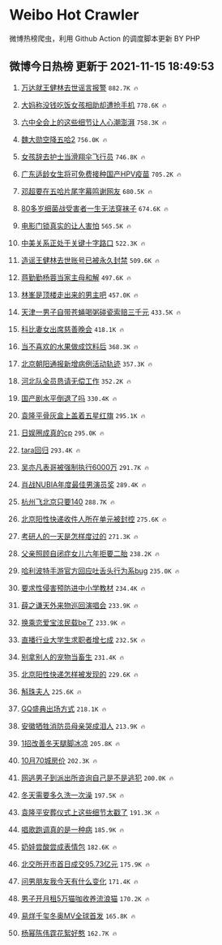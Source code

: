 # Weibo Hot Crawler 



微博热榜爬虫，利用 Github Action 的调度脚本更新 BY PHP 


## 微博今日热榜 更新于 2021-11-15 18:49:53 
1. [万达就王健林去世谣言报警](https://s.weibo.com/weibo?q=%23%E4%B8%87%E8%BE%BE%E5%B0%B1%E7%8E%8B%E5%81%A5%E6%9E%97%E5%8E%BB%E4%B8%96%E8%B0%A3%E8%A8%80%E6%8A%A5%E8%AD%A6%23&Refer=top) `882.7K 🔥` 

1. [大妈称没钱吃饭女孩相助却遭抢手机](https://s.weibo.com/weibo?q=%23%E5%A4%A7%E5%A6%88%E7%A7%B0%E6%B2%A1%E9%92%B1%E5%90%83%E9%A5%AD%E5%A5%B3%E5%AD%A9%E7%9B%B8%E5%8A%A9%E5%8D%B4%E9%81%AD%E6%8A%A2%E6%89%8B%E6%9C%BA%23&Refer=top) `778.6K 🔥` 

1. [六中全会上的这些细节让人心潮澎湃](https://s.weibo.com/weibo?q=%23%E5%85%AD%E4%B8%AD%E5%85%A8%E4%BC%9A%E4%B8%8A%E7%9A%84%E8%BF%99%E4%BA%9B%E7%BB%86%E8%8A%82%E8%AE%A9%E4%BA%BA%E5%BF%83%E6%BD%AE%E6%BE%8E%E6%B9%83%23&Refer=top) `758.3K 🔥` 

1. [魏大勋空降五哈2](https://s.weibo.com/weibo?q=%23%E9%AD%8F%E5%A4%A7%E5%8B%8B%E7%A9%BA%E9%99%8D%E4%BA%94%E5%93%882%23&Refer=top) `756.0K 🔥` 

1. [女孩辞去护士当滑翔伞飞行员](https://s.weibo.com/weibo?q=%23%E5%A5%B3%E5%AD%A9%E8%BE%9E%E5%8E%BB%E6%8A%A4%E5%A3%AB%E5%BD%93%E6%BB%91%E7%BF%94%E4%BC%9E%E9%A3%9E%E8%A1%8C%E5%91%98%23&Refer=top) `746.8K 🔥` 

1. [广东适龄女生将可免费接种国产HPV疫苗](https://s.weibo.com/weibo?q=%23%E5%B9%BF%E4%B8%9C%E9%80%82%E9%BE%84%E5%A5%B3%E7%94%9F%E5%B0%86%E5%8F%AF%E5%85%8D%E8%B4%B9%E6%8E%A5%E7%A7%8D%E5%9B%BD%E4%BA%A7HPV%E7%96%AB%E8%8B%97%23&Refer=top) `705.2K 🔥` 

1. [邓超要在五哈片尾字幕鸣谢网友](https://s.weibo.com/weibo?q=%23%E9%82%93%E8%B6%85%E8%A6%81%E5%9C%A8%E4%BA%94%E5%93%88%E7%89%87%E5%B0%BE%E5%AD%97%E5%B9%95%E9%B8%A3%E8%B0%A2%E7%BD%91%E5%8F%8B%23&Refer=top) `680.5K 🔥` 

1. [80多岁细菌战受害者一生无法穿袜子](https://s.weibo.com/weibo?q=%2380%E5%A4%9A%E5%B2%81%E7%BB%86%E8%8F%8C%E6%88%98%E5%8F%97%E5%AE%B3%E8%80%85%E4%B8%80%E7%94%9F%E6%97%A0%E6%B3%95%E7%A9%BF%E8%A2%9C%E5%AD%90%23&Refer=top) `674.6K 🔥` 

1. [电影门锁真实的让人害怕](https://s.weibo.com/weibo?q=%23%E7%94%B5%E5%BD%B1%E9%97%A8%E9%94%81%E7%9C%9F%E5%AE%9E%E7%9A%84%E8%AE%A9%E4%BA%BA%E5%AE%B3%E6%80%95%23&Refer=top) `565.5K 🔥` 

1. [中美关系正处于关键十字路口](https://s.weibo.com/weibo?q=%23%E4%B8%AD%E7%BE%8E%E5%85%B3%E7%B3%BB%E6%AD%A3%E5%A4%84%E4%BA%8E%E5%85%B3%E9%94%AE%E5%8D%81%E5%AD%97%E8%B7%AF%E5%8F%A3%23&Refer=top) `522.3K 🔥` 

1. [造谣王健林去世账号已被永久封禁](https://s.weibo.com/weibo?q=%23%E9%80%A0%E8%B0%A3%E7%8E%8B%E5%81%A5%E6%9E%97%E5%8E%BB%E4%B8%96%E8%B4%A6%E5%8F%B7%E5%B7%B2%E8%A2%AB%E6%B0%B8%E4%B9%85%E5%B0%81%E7%A6%81%23&Refer=top) `509.6K 🔥` 

1. [蒋勤勤杨蓉当家主母和解](https://s.weibo.com/weibo?q=%23%E8%92%8B%E5%8B%A4%E5%8B%A4%E6%9D%A8%E8%93%89%E5%BD%93%E5%AE%B6%E4%B8%BB%E6%AF%8D%E5%92%8C%E8%A7%A3%23&Refer=top) `497.6K 🔥` 

1. [林峯是顶楼走出来的男主吧](https://s.weibo.com/weibo?q=%23%E6%9E%97%E5%B3%AF%E6%98%AF%E9%A1%B6%E6%A5%BC%E8%B5%B0%E5%87%BA%E6%9D%A5%E7%9A%84%E7%94%B7%E4%B8%BB%E5%90%A7%23&Refer=top) `457.0K 🔥` 

1. [天津一男子自带苍蝇喝粥碰瓷索赔三千元](https://s.weibo.com/weibo?q=%23%E5%A4%A9%E6%B4%A5%E4%B8%80%E7%94%B7%E5%AD%90%E8%87%AA%E5%B8%A6%E8%8B%8D%E8%9D%87%E5%96%9D%E7%B2%A5%E7%A2%B0%E7%93%B7%E7%B4%A2%E8%B5%94%E4%B8%89%E5%8D%83%E5%85%83%23&Refer=top) `433.5K 🔥` 

1. [科比妻女出席慈善晚会](https://s.weibo.com/weibo?q=%23%E7%A7%91%E6%AF%94%E5%A6%BB%E5%A5%B3%E5%87%BA%E5%B8%AD%E6%85%88%E5%96%84%E6%99%9A%E4%BC%9A%23&Refer=top) `418.1K 🔥` 

1. [当不喜欢的水果做成饮料后](https://s.weibo.com/weibo?q=%23%E5%BD%93%E4%B8%8D%E5%96%9C%E6%AC%A2%E7%9A%84%E6%B0%B4%E6%9E%9C%E5%81%9A%E6%88%90%E9%A5%AE%E6%96%99%E5%90%8E%23&Refer=top) `368.3K 🔥` 

1. [北京朝阳通报新增病例活动轨迹](https://s.weibo.com/weibo?q=%23%E5%8C%97%E4%BA%AC%E6%9C%9D%E9%98%B3%E9%80%9A%E6%8A%A5%E6%96%B0%E5%A2%9E%E7%97%85%E4%BE%8B%E6%B4%BB%E5%8A%A8%E8%BD%A8%E8%BF%B9%23&Refer=top) `357.3K 🔥` 

1. [河北队全员恳请无偿工作](https://s.weibo.com/weibo?q=%23%E6%B2%B3%E5%8C%97%E9%98%9F%E5%85%A8%E5%91%98%E6%81%B3%E8%AF%B7%E6%97%A0%E5%81%BF%E5%B7%A5%E4%BD%9C%23&Refer=top) `352.2K 🔥` 

1. [国产剧水平倒退了吗](https://s.weibo.com/weibo?q=%23%E5%9B%BD%E4%BA%A7%E5%89%A7%E6%B0%B4%E5%B9%B3%E5%80%92%E9%80%80%E4%BA%86%E5%90%97%23&Refer=top) `330.4K 🔥` 

1. [袁隆平骨灰盒上盖着五星红旗](https://s.weibo.com/weibo?q=%23%E8%A2%81%E9%9A%86%E5%B9%B3%E9%AA%A8%E7%81%B0%E7%9B%92%E4%B8%8A%E7%9B%96%E7%9D%80%E4%BA%94%E6%98%9F%E7%BA%A2%E6%97%97%23&Refer=top) `295.1K 🔥` 

1. [日娱圈成真的cp](https://s.weibo.com/weibo?q=%23%E6%97%A5%E5%A8%B1%E5%9C%88%E6%88%90%E7%9C%9F%E7%9A%84cp%23&Refer=top) `295.0K 🔥` 

1. [tara回归](https://s.weibo.com/weibo?q=%23tara%E5%9B%9E%E5%BD%92%23&Refer=top) `293.4K 🔥` 

1. [吴亦凡表哥被强制执行6000万](https://s.weibo.com/weibo?q=%23%E5%90%B4%E4%BA%A6%E5%87%A1%E8%A1%A8%E5%93%A5%E8%A2%AB%E5%BC%BA%E5%88%B6%E6%89%A7%E8%A1%8C6000%E4%B8%87%23&Refer=top) `291.7K 🔥` 

1. [肖战NUBIA年度最佳男演员奖](https://s.weibo.com/weibo?q=%23%E8%82%96%E6%88%98NUBIA%E5%B9%B4%E5%BA%A6%E6%9C%80%E4%BD%B3%E7%94%B7%E6%BC%94%E5%91%98%E5%A5%96%23&Refer=top) `289.4K 🔥` 

1. [杭州飞北京只要140](https://s.weibo.com/weibo?q=%23%E6%9D%AD%E5%B7%9E%E9%A3%9E%E5%8C%97%E4%BA%AC%E5%8F%AA%E8%A6%81140%23&Refer=top) `288.7K 🔥` 

1. [北京阳性快递收件人所在单元被封控](https://s.weibo.com/weibo?q=%23%E5%8C%97%E4%BA%AC%E9%98%B3%E6%80%A7%E5%BF%AB%E9%80%92%E6%94%B6%E4%BB%B6%E4%BA%BA%E6%89%80%E5%9C%A8%E5%8D%95%E5%85%83%E8%A2%AB%E5%B0%81%E6%8E%A7%23&Refer=top) `275.6K 🔥` 

1. [考研人的一天是怎样度过的](https://s.weibo.com/weibo?q=%23%E8%80%83%E7%A0%94%E4%BA%BA%E7%9A%84%E4%B8%80%E5%A4%A9%E6%98%AF%E6%80%8E%E6%A0%B7%E5%BA%A6%E8%BF%87%E7%9A%84%23&Refer=top) `271.3K 🔥` 

1. [父亲照顾自闭症女儿六年拒要二胎](https://s.weibo.com/weibo?q=%23%E7%88%B6%E4%BA%B2%E7%85%A7%E9%A1%BE%E8%87%AA%E9%97%AD%E7%97%87%E5%A5%B3%E5%84%BF%E5%85%AD%E5%B9%B4%E6%8B%92%E8%A6%81%E4%BA%8C%E8%83%8E%23&Refer=top) `238.2K 🔥` 

1. [哈利波特手游官方回应吐舌头行为系bug](https://s.weibo.com/weibo?q=%23%E5%93%88%E5%88%A9%E6%B3%A2%E7%89%B9%E6%89%8B%E6%B8%B8%E5%AE%98%E6%96%B9%E5%9B%9E%E5%BA%94%E5%90%90%E8%88%8C%E5%A4%B4%E8%A1%8C%E4%B8%BA%E7%B3%BBbug%23&Refer=top) `235.0K 🔥` 

1. [要求性侵害预防进中小学教材](https://s.weibo.com/weibo?q=%23%E8%A6%81%E6%B1%82%E6%80%A7%E4%BE%B5%E5%AE%B3%E9%A2%84%E9%98%B2%E8%BF%9B%E4%B8%AD%E5%B0%8F%E5%AD%A6%E6%95%99%E6%9D%90%23&Refer=top) `234.4K 🔥` 

1. [薛之谦天外来物巡回演唱会](https://s.weibo.com/weibo?q=%23%E8%96%9B%E4%B9%8B%E8%B0%A6%E5%A4%A9%E5%A4%96%E6%9D%A5%E7%89%A9%E5%B7%A1%E5%9B%9E%E6%BC%94%E5%94%B1%E4%BC%9A%23&Refer=top) `233.9K 🔥` 

1. [换乘恋爱宝泫民载be了](https://s.weibo.com/weibo?q=%23%E6%8D%A2%E4%B9%98%E6%81%8B%E7%88%B1%E5%AE%9D%E6%B3%AB%E6%B0%91%E8%BD%BDbe%E4%BA%86%23&Refer=top) `233.9K 🔥` 

1. [直播行业大学生求职者增七成](https://s.weibo.com/weibo?q=%23%E7%9B%B4%E6%92%AD%E8%A1%8C%E4%B8%9A%E5%A4%A7%E5%AD%A6%E7%94%9F%E6%B1%82%E8%81%8C%E8%80%85%E5%A2%9E%E4%B8%83%E6%88%90%23&Refer=top) `232.5K 🔥` 

1. [别拿别人的宠物当畜生](https://s.weibo.com/weibo?q=%23%E5%88%AB%E6%8B%BF%E5%88%AB%E4%BA%BA%E7%9A%84%E5%AE%A0%E7%89%A9%E5%BD%93%E7%95%9C%E7%94%9F%23&Refer=top) `231.4K 🔥` 

1. [北京阳性快递怎样被发现的](https://s.weibo.com/weibo?q=%23%E5%8C%97%E4%BA%AC%E9%98%B3%E6%80%A7%E5%BF%AB%E9%80%92%E6%80%8E%E6%A0%B7%E8%A2%AB%E5%8F%91%E7%8E%B0%E7%9A%84%23&Refer=top) `229.6K 🔥` 

1. [斛珠夫人](https://s.weibo.com/weibo?q=%E6%96%9B%E7%8F%A0%E5%A4%AB%E4%BA%BA&Refer=top) `225.6K 🔥` 

1. [GQ盛典出场方式](https://s.weibo.com/weibo?q=%23GQ%E7%9B%9B%E5%85%B8%E5%87%BA%E5%9C%BA%E6%96%B9%E5%BC%8F%23&Refer=top) `218.1K 🔥` 

1. [安徽牺牲消防员母亲哭成泪人](https://s.weibo.com/weibo?q=%23%E5%AE%89%E5%BE%BD%E7%89%BA%E7%89%B2%E6%B6%88%E9%98%B2%E5%91%98%E6%AF%8D%E4%BA%B2%E5%93%AD%E6%88%90%E6%B3%AA%E4%BA%BA%23&Refer=top) `213.9K 🔥` 

1. [1招改善冬天腿脚冰凉](https://s.weibo.com/weibo?q=%231%E6%8B%9B%E6%94%B9%E5%96%84%E5%86%AC%E5%A4%A9%E8%85%BF%E8%84%9A%E5%86%B0%E5%87%89%23&Refer=top) `205.8K 🔥` 

1. [10月70城房价](https://s.weibo.com/weibo?q=%2310%E6%9C%8870%E5%9F%8E%E6%88%BF%E4%BB%B7%23&Refer=top) `202.3K 🔥` 

1. [网逃男子到派出所咨询自己是不是逃犯](https://s.weibo.com/weibo?q=%23%E7%BD%91%E9%80%83%E7%94%B7%E5%AD%90%E5%88%B0%E6%B4%BE%E5%87%BA%E6%89%80%E5%92%A8%E8%AF%A2%E8%87%AA%E5%B7%B1%E6%98%AF%E4%B8%8D%E6%98%AF%E9%80%83%E7%8A%AF%23&Refer=top) `200.0K 🔥` 

1. [冬天需要多久洗一次澡](https://s.weibo.com/weibo?q=%23%E5%86%AC%E5%A4%A9%E9%9C%80%E8%A6%81%E5%A4%9A%E4%B9%85%E6%B4%97%E4%B8%80%E6%AC%A1%E6%BE%A1%23&Refer=top) `197.5K 🔥` 

1. [袁隆平安葬仪式上这些细节太戳了](https://s.weibo.com/weibo?q=%23%E8%A2%81%E9%9A%86%E5%B9%B3%E5%AE%89%E8%91%AC%E4%BB%AA%E5%BC%8F%E4%B8%8A%E8%BF%99%E4%BA%9B%E7%BB%86%E8%8A%82%E5%A4%AA%E6%88%B3%E4%BA%86%23&Refer=top) `191.3K 🔥` 

1. [唱歌跑调真的是一种病](https://s.weibo.com/weibo?q=%23%E5%94%B1%E6%AD%8C%E8%B7%91%E8%B0%83%E7%9C%9F%E7%9A%84%E6%98%AF%E4%B8%80%E7%A7%8D%E7%97%85%23&Refer=top) `185.9K 🔥` 

1. [奶娃尝酸尝成表情包](https://s.weibo.com/weibo?q=%23%E5%A5%B6%E5%A8%83%E5%B0%9D%E9%85%B8%E5%B0%9D%E6%88%90%E8%A1%A8%E6%83%85%E5%8C%85%23&Refer=top) `182.6K 🔥` 

1. [北交所开市首日成交95.73亿元](https://s.weibo.com/weibo?q=%23%E5%8C%97%E4%BA%A4%E6%89%80%E5%BC%80%E5%B8%82%E9%A6%96%E6%97%A5%E6%88%90%E4%BA%A495.73%E4%BA%BF%E5%85%83%23&Refer=top) `175.9K 🔥` 

1. [问男朋友我今天有什么变化](https://s.weibo.com/weibo?q=%23%E9%97%AE%E7%94%B7%E6%9C%8B%E5%8F%8B%E6%88%91%E4%BB%8A%E5%A4%A9%E6%9C%89%E4%BB%80%E4%B9%88%E5%8F%98%E5%8C%96%23&Refer=top) `171.4K 🔥` 

1. [男子开月租5万猫咖收养流浪猫](https://s.weibo.com/weibo?q=%23%E7%94%B7%E5%AD%90%E5%BC%80%E6%9C%88%E7%A7%9F5%E4%B8%87%E7%8C%AB%E5%92%96%E6%94%B6%E5%85%BB%E6%B5%81%E6%B5%AA%E7%8C%AB%23&Refer=top) `170.2K 🔥` 

1. [易烊千玺冬奥MV全球首发](https://s.weibo.com/weibo?q=%23%E6%98%93%E7%83%8A%E5%8D%83%E7%8E%BA%E5%86%AC%E5%A5%A5MV%E5%85%A8%E7%90%83%E9%A6%96%E5%8F%91%23&Refer=top) `165.8K 🔥` 

1. [杨幂陈伟霆花絮好憨](https://s.weibo.com/weibo?q=%23%E6%9D%A8%E5%B9%82%E9%99%88%E4%BC%9F%E9%9C%86%E8%8A%B1%E7%B5%AE%E5%A5%BD%E6%86%A8%23&Refer=top) `162.7K 🔥` 

